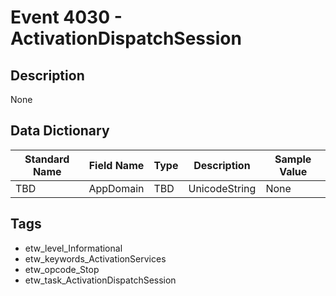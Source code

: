# Event 4030 - ActivationDispatchSession

## Description
None

## Data Dictionary
|Standard Name|Field Name|Type|Description|Sample Value|
|---|---|---|---|---|
|TBD|AppDomain|TBD|UnicodeString|None|None|

## Tags
* etw_level_Informational
* etw_keywords_ActivationServices
* etw_opcode_Stop
* etw_task_ActivationDispatchSession